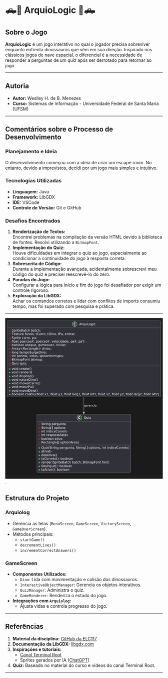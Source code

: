 # 🛻🦖 ArquioLogic 🦖🛻

## Sobre o Jogo
**ArquioLogic** é um jogo interativo no qual o jogador precisa sobreviver enquanto enfrenta dinossauros que vêm em sua direção. Inspirado nos clássicos jogos de nave espacial, o diferencial é a necessidade de responder a perguntas de um quiz após ser derrotado para retornar ao jogo.

---

## Autoria
- **Autor:** Weslley H. de B. Menezes  
- **Curso:** Sistemas de Informação - Universidade Federal de Santa Maria (UFSM)

---

## Comentários sobre o Processo de Desenvolvimento

### Planejamento e Ideia
O desenvolvimento começou com a ideia de criar um escape room. No entanto, devido a imprevistos, decidi por um jogo mais simples e intuitivo.

### Tecnologias Utilizadas
- **Linguagem:** Java  
- **Framework:** LibGDX  
- **IDE:** VSCode  
- **Controle de Versão:** Git e GitHub  

### Desafios Encontrados
1. **Renderização de Textos:**  
   Encontrei problemas na compilação da versão HTML devido à biblioteca de fontes. Resolvi utilizando a `BitmapFont`.
2. **Implementação do Quiz:**  
   Houve dificuldades em integrar o quiz ao jogo, especialmente ao condicionar a continuidade do jogo à resposta correta.
3. **Sobrescrita de Código:**  
   Durante a implementação avançada, acidentalmente sobrescrevi meu código do quiz e precisei reescrevê-lo do zero.
4. **Paradas do Jogo:**  
   Configurar a lógica para início e fim do jogo foi desafiador por exigir um controle rigoroso.
5. **Exploração da LibGDX:**  
   Achar os comandos corretos e lidar com conflitos de imports consumiu tempo, mas foi superado com pesquisa e prática.

---

![Diagrama de Classes](assets/diagrama.png).

## Estrutura do Projeto

### **Arquiolog**
- Gerencia as telas (`MenuScreen`, `GameScreen`, `VictoryScreen`, `GameOverScreen`).
- Métodos principais:
  - `startGame()`
  - `decrementLives()`
  - `incrementCorrectAnswers()`

### **GameScreen**
- **Componentes Utilizados:**
  - `Dino`: Lida com movimentação e colisão dos dinossauros.
  - `InteractiveObjectManager`: Gerencia os objetos interativos.
  - `QuizManager`: Administra o quiz.
  - `GameRenderer`: Renderiza o estado do jogo.
- **Integrações com `Arquiolog`:**
  - Ajusta vidas e controla progresso do jogo.

---

## Referências
1. **Material da disciplina:** [GitHub da ELC117](https://github.com/andreaInfUFSM/elc117-2024b)  
2. **Documentação da LibGDX:** [libgdx.com](https://libgdx.com/dev/)  
3. **Inspirações e tutoriais:**  
   - [Canal Terminal Root](https://www.youtube.com/watch?v=2bmvlwvnirk)  
   - Sprites gerados por IA ([ChatGPT](https://chatgpt.com/g/g-pmuQfob8d-image-generator))  
4. **Quiz:** Baseado no material do curso e vídeos do canal Terminal Root.

---
